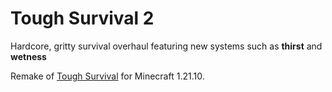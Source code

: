 
Tough Survival 2
=======
Hardcore, gritty survival overhaul featuring new systems such as **thirst** and **wetness**


Remake of [Tough Survival](https://github.com/deneth-weerasinghe/ToughSurvival) for Minecraft 1.21.10.
